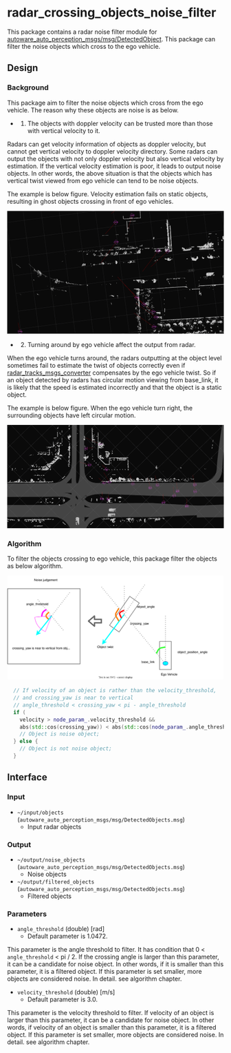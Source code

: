 # radar_crossing_objects_noise_filter

This package contains a radar noise filter module for [autoware_auto_perception_msgs/msg/DetectedObject](https://gitlab.com/autowarefoundation/autoware.auto/autoware_auto_msgs/-/blob/master/autoware_auto_perception_msgs/msg/DetectedObject.idl).
This package can filter the noise objects which cross to the ego vehicle.

## Design

### Background

This package aim to filter the noise objects which cross from the ego vehicle.
The reason why these objects are noise is as below.

- 1. The objects with doppler velocity can be trusted more than those with vertical velocity to it.

Radars can get velocity information of objects as doppler velocity, but cannot get vertical velocity to doppler velocity directory.
Some radars can output the objects with not only doppler velocity but also vertical velocity by estimation.
If the vertical velocity estimation is poor, it leads to output noise objects.
In other words, the above situation is that the objects which has vertical twist viewed from ego vehicle can tend to be noise objects.

The example is below figure.
Velocity estimation fails on static objects, resulting in ghost objects crossing in front of ego vehicles.

![vertical_velocity_objects](docs/vertical_velocity_objects.png)

- 2. Turning around by ego vehicle affect the output from radar.

When the ego vehicle turns around, the radars outputting at the object level sometimes fail to estimate the twist of objects correctly even if [radar_tracks_msgs_converter](https://github.com/autowarefoundation/autoware.universe/tree/main/perception/radar_tracks_msgs_converter) compensates by the ego vehicle twist.
So if an object detected by radars has circular motion viewing from base_link, it is likely that the speed is estimated incorrectly and that the object is a static object.

The example is below figure.
When the ego vehicle turn right, the surrounding objects have left circular motion.

![turning_around](docs/turning_around.png)

### Algorithm

To filter the objects crossing to ego vehicle, this package filter the objects as below algorithm.

![algorithm](docs/radar_crossing_objects_noise_filter.drawio.svg)

```cpp
  // If velocity of an object is rather than the velocity_threshold,
  // and crossing_yaw is near to vertical
  // angle_threshold < crossing_yaw < pi - angle_threshold
  if (
    velocity > node_param_.velocity_threshold &&
    abs(std::cos(crossing_yaw)) < abs(std::cos(node_param_.angle_threshold))) {
    // Object is noise object;
  } else {
    // Object is not noise object;
  }
```

## Interface
### Input

- `~/input/objects` (`autoware_auto_perception_msgs/msg/DetectedObjects.msg`)
  - Input radar objects

### Output

- `~/output/noise_objects` (`autoware_auto_perception_msgs/msg/DetectedObjects.msg`)
  - Noise objects
- `~/output/filtered_objects` (`autoware_auto_perception_msgs/msg/DetectedObjects.msg`)
  - Filtered objects

### Parameters

- `angle_threshold` (double) [rad]
  - Default parameter is 1.0472.

This parameter is the angle threshold to filter. It has condition that 0 < `angle_threshold` < pi / 2. If the crossing angle is larger than this parameter, it can be a candidate for noise object. In other words, if it is smaller than this parameter, it is a filtered object.
If this parameter is set smaller, more objects are considered noise. In detail. see algorithm chapter.

- `velocity_threshold` (double) [m/s]
  - Default parameter is 3.0.

This parameter is the velocity threshold to filter. If velocity of an object is larger than this parameter, it can be a candidate for noise object. In other words, if velocity of an object is smaller than this parameter, it is a filtered object.
If this parameter is set smaller, more objects are considered noise. In detail. see algorithm chapter.

